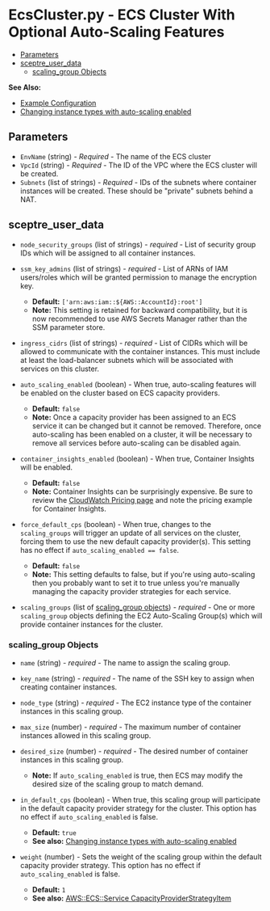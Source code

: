 # EcsCluster.py - ECS Cluster With Optional Auto-Scaling Features

  * [Parameters](#parameters)
  * [sceptre_user_data](#sceptre-user-data)
    + [scaling_group Objects](#scaling-group-objects)
  
**See Also:**
* [Example Configuration](../examples/EcsCluster.yaml)
* [Changing instance types with auto-scaling enabled](EcsCluster_NodeTypeChangeWithAutoScaling.md)

## Parameters

* `EnvName` (string) - *Required* - The name of the ECS cluster
* `VpcId` (string) - *Required* - The ID of the VPC where the ECS cluster will be created.
* `Subnets` (list of strings) - *Required* - IDs of the subnets where container instances will be created. These should
  be "private" subnets behind a NAT.

## sceptre_user_data

* `node_security_groups` (list of strings) - *required* - List of security group IDs which will be assigned to all
  container instances.

* `ssm_key_admins` (list of strings) - *required* - List of ARNs of IAM users/roles which will be granted permission to
  manage the encryption key.
  * **Default:** `['arn:aws:iam::${AWS::AccountId}:root']`
  * **Note:** This setting is retained for backward compatibility, but it is now recommended to use AWS Secrets Manager
    rather than the SSM parameter store.
    
* `ingress_cidrs` (list of strings) - *required* - List of CIDRs which will be allowed to communicate with the container
  instances. This must include at least the load-balancer subnets which will be associated with services on this 
  cluster.
  
* `auto_scaling_enabled` (boolean) - When true, auto-scaling features will be enabled on the cluster based on ECS
  capacity providers.
  * **Default:** `false`
  * **Note:** Once a capacity provider has been assigned to an ECS service it can be changed but it cannot be removed.
    Therefore, once auto-scaling has been enabled on a cluster, it will be necessary to remove all services before
    auto-scaling can be disabled again.


* `container_insights_enabled` (boolean) - When true, Container Insights will be
  enabled.
  * **Default:** `false`
  * **Note:** Container Insights can be surprisingly expensive. Be sure to
    review the [CloudWatch Pricing page](https://aws.amazon.com/cloudwatch/pricing/)
    and note the pricing example for Container Insights. 
    
* `force_default_cps` (boolean) - When true, changes to the `scaling_groups` will trigger an update of all services on
  the cluster, forcing them to use the new default capacity provider(s). This setting has no effect if 
  `auto_scaling_enabled == false`.
  * **Default:** `false`
  * **Note:** This setting defaults to false, but if you're using auto-scaling then you probably want to set it to true
    unless you're manually managing the capacity provider strategies for each service.
    
* `scaling_groups` (list of [scaling_group objects](#scaling_group-objects)) - *required* - One or more `scaling_group` objects defining the EC2
  Auto-Scaling Group(s) which will provide container instances for the cluster.
  
### scaling_group Objects

* `name` (string) - *required* - The name to assign the scaling group.
  
* `key_name` (string) - *required* - The name of the SSH key to assign when creating container instances.
  
* `node_type` (string) - *required* - The EC2 instance type of the container instances in this scaling group.

* `max_size` (number) - *required* - The maximum number of container instances allowed in this scaling group.

* `desired_size` (number) - *required* - The desired number of container instances in this scaling group.
  * **Note:** If `auto_scaling_enabled` is true, then ECS may modify the desired size of the scaling group to match 
    demand.
    
* `in_default_cps` (boolean) - When true, this scaling group will participate in the default capacity provider strategy
  for the cluster. This option has no effect if `auto_scaling_enabled` is false.
  * **Default:** `true`
  * **See also:** [Changing instance types with auto-scaling enabled](EcsCluster_NodeTypeChangeWithAutoScaling.md)
    
* `weight` (number) - Sets the weight of the scaling group within the default capacity provider strategy. This option 
  has no effect if `auto_scaling_enabled` is false. 
  * **Default:** `1`
  * **See also:** [AWS::ECS::Service CapacityProviderStrategyItem](https://docs.aws.amazon.com/AWSCloudFormation/latest/UserGuide/aws-properties-ecs-service-capacityproviderstrategyitem.html#cfn-ecs-service-capacityproviderstrategyitem-weight)
